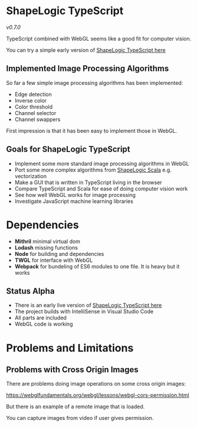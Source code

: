 # ShapeLogic TypeScript

_v0.7.0_

TypeScript combined with WebGL seems like a good fit for computer vision.

You can try a simple early version of [ShapeLogic TypeScript here](https://shapelogic-typescript.org/)

## Implemented Image Processing Algorithms

So far a few simple image processing algorithms has been implemented:

* Edge detection
* Inverse color
* Color threshold
* Channel selector
* Channel swappers

First impression is that it has been easy to implement those in WebGL.

## Goals for ShapeLogic TypeScript

* Implement some more standard image processing algorithms in WebGL
* Port some more complex algorithms from [ShapeLogic Scala](http://shapelogicscala.org/) e.g. vectorization
* Make a GUI that is written in TypeScript living in the browser
* Compare TypeScript and Scala for ease of doing computer vision work
* See how well WebGL works for image processing
* Investigate JavaScript machine learning libraries

# Dependencies

* **Mithril** minimal virtual dom
* **Lodash** missing functions
* **Node** for building and dependencies
* **TWGL** for interface with WebGL
* **Webpack** for bundeling of ES6 modules to one file. It is heavy but it works

## Status Alpha

* There is an early live version of [ShapeLogic TypeScript here](https://shapelogic-typescript.org/)
* The project builds with IntelliSense in Visual Studio Code
* All parts are included
* WebGL code is working

# Problems and Limitations

## Problems with Cross Origin Images

There are problems doing image operations on some cross origin images:

https://webglfundamentals.org/webgl/lessons/webgl-cors-permission.html

But there is an example of a remote image that is loaded.

You can capture images from video if user gives permission.
